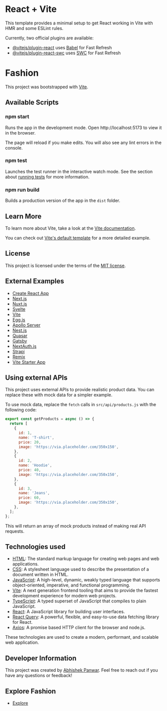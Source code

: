 # React + Vite

This template provides a minimal setup to get React working in Vite with HMR and some ESLint rules.

Currently, two official plugins are available:

- [@vitejs/plugin-react](https://github.com/vitejs/vite-plugin-react/blob/main/packages/plugin-react/README.md) uses [Babel](https://babeljs.io/) for Fast Refresh
- [@vitejs/plugin-react-swc](https://github.com/vitejs/vite-plugin-react-swc) uses [SWC](https://swc.rs/) for Fast Refresh

# Fashion

This project was bootstrapped with [Vite](https://vitejs.dev/).

## Available Scripts

### npm start

Runs the app in the development mode.
Open http://localhost:5173 to view it in the browser.

The page will reload if you make edits.
You will also see any lint errors in the console.

### npm test

Launches the test runner in the interactive watch mode.
See the section about [running tests](https://vitejs.dev/guide/testing.html) for more information.

### npm run build

Builds a production version of the app in the `dist` folder.

## Learn More

To learn more about Vite, take a look at the [Vite documentation](https://vitejs.dev/).

You can check out [Vite's default template](https://github.com/vitejs/vite/tree/main/create-vite-app) for a more detailed example.

## License

This project is licensed under the terms of the [MIT license](https://opensource.org/licenses/MIT).

## External Examples

- [Create React App](https://github.com/facebook/create-react-app)
- [Next.js](https://github.com/vercel/next.js)
- [Nuxt.js](https://github.com/nuxt/nuxt.js)
- [Svelte](https://github.com/sveltejs/template)
- [Vite](https://github.com/vitejs/vite/tree/main/create-vite-app)
- [Egg.js](https://github.com/eggjs/egg-init)
- [Apollo Server](https://github.com/apollographql/apollo-server)
- [Nest.js](https://github.com/nestjs/nest-cli)
- [Quasar](https://github.com/quasarframework/quasar-template-default)
- [Gatsby](https://github.com/gatsbyjs/gatsby-starter-default)
- [NextAuth.js](https://github.com/nextauthjs/next-auth-example)
- [Strapi](https://github.com/strapi/strapi-starter-gatsby-blog)
- [Remix](https://github.com/remix-run/remix/tree/main/examples/with-vite)
- [Vite Starter App](https://github.com/antfu/vite-template)

## Using external APIs

This project uses external APIs to provide realistic product data. You can replace these with mock data for a simpler example.

To use mock data, replace the `fetch` calls in `src/api/products.js` with the following code:

```js
export const getProducts = async () => {
  return [
    {
      id: 1,
      name: 'T-shirt',
      price: 20,
      image: 'https://via.placeholder.com/350x150',
    },
    {
      id: 2,
      name: 'Hoodie',
      price: 40,
      image: 'https://via.placeholder.com/350x150',
    },
    {
      id: 3,
      name: 'Jeans',
      price: 60,
      image: 'https://via.placeholder.com/350x150',
    },
  ];
};
```

This will return an array of mock products instead of making real API requests.

## Technologies used

- [HTML](https://developer.mozilla.org/en-US/docs/Web/HTML): The standard markup language for creating web pages and web applications.
- [CSS](https://developer.mozilla.org/en-US/docs/Web/CSS): A stylesheet language used to describe the presentation of a document written in HTML.
- [JavaScript](https://developer.mozilla.org/en-US/docs/Web/JavaScript): A high-level, dynamic, weakly typed language that supports object-oriented, imperative, and functional programming.
- [Vite](https://vitejs.dev/): A next generation frontend tooling that aims to provide the fastest development experience for modern web projects.
- [TypeScript](https://www.typescriptlang.org/): A typed superset of JavaScript that compiles to plain JavaScript.
- [React](https://reactjs.org/): A JavaScript library for building user interfaces.
- [React Query](https://react-query.tanstack.com/): A powerful, flexible, and easy-to-use data fetching library for React.
- [Axios](https://github.com/axios/axios): A promise based HTTP client for the browser and node.js.

These technologies are used to create a modern, performant, and scalable web application.

## Developer Information

This project was created by [Abhishek Panwar](https://github.com/abhishek2001panwar). Feel free to reach out if you have any questions or feedback!
## Explore Fashion
- [Explore](https://fashion-react-97m8ovvt4-abhishek2001panwars-projects.vercel.app/)
